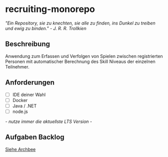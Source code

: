 # recruiting-monorepo

*"Ein Repository, sie zu knechten, sie alle zu finden, ins Dunkel zu treiben und ewig zu binden." - J. R. R. Trollkien*

## Beschreibung

Anwendung zum Erfassen und Verfolgen von Spielen zwischen registrierten Personen mit automatischer Berechnung des Skill Niveaus der einzelnen Teilnehmer.

## Anforderungen

- [ ] IDE deiner Wahl
- [ ] Docker
- [ ] Java / .NET
- [ ] node.js

*- nutze immer die aktuellste LTS Version -*

## Aufgaben Backlog

[Siehe Archbee](https://app.archbee.com/docs/fCSBbOdhIG24iCoKRNxWF/_SfZl0Kz4Q8vYZ14Rk3Fy)